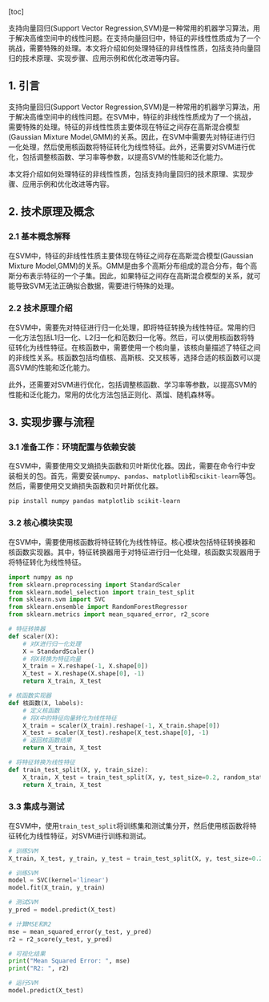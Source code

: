 
[toc]                    
                
                
支持向量回归(Support Vector Regression,SVM)是一种常用的机器学习算法，用于解决高维空间中的线性问题。在支持向量回归中，特征的非线性性质成为了一个挑战，需要特殊的处理。本文将介绍如何处理特征的非线性性质，包括支持向量回归的技术原理、实现步骤、应用示例和优化改进等内容。

## 1. 引言

支持向量回归(Support Vector Regression,SVM)是一种常用的机器学习算法，用于解决高维空间中的线性问题。在SVM中，特征的非线性性质成为了一个挑战，需要特殊的处理。特征的非线性性质主要体现在特征之间存在高斯混合模型(Gaussian Mixture Model,GMM)的关系。因此，在SVM中需要先对特征进行归一化处理，然后使用核函数将特征转化为线性特征。此外，还需要对SVM进行优化，包括调整核函数、学习率等参数，以提高SVM的性能和泛化能力。

本文将介绍如何处理特征的非线性性质，包括支持向量回归的技术原理、实现步骤、应用示例和优化改进等内容。

## 2. 技术原理及概念

### 2.1 基本概念解释

在SVM中，特征的非线性性质主要体现在特征之间存在高斯混合模型(Gaussian Mixture Model,GMM)的关系。GMM是由多个高斯分布组成的混合分布，每个高斯分布表示特征的一个子集。因此，如果特征之间存在高斯混合模型的关系，就可能导致SVM无法正确拟合数据，需要进行特殊的处理。

### 2.2 技术原理介绍

在SVM中，需要先对特征进行归一化处理，即将特征转换为线性特征。常用的归一化方法包括L1归一化、L2归一化和范数归一化等。然后，可以使用核函数将特征转化为线性特征。在核函数中，需要使用一个核向量，该核向量描述了特征之间的非线性关系。核函数包括均值核、高斯核、交叉核等，选择合适的核函数可以提高SVM的性能和泛化能力。

此外，还需要对SVM进行优化，包括调整核函数、学习率等参数，以提高SVM的性能和泛化能力。常用的优化方法包括正则化、蒸馏、随机森林等。

## 3. 实现步骤与流程

### 3.1 准备工作：环境配置与依赖安装

在SVM中，需要使用交叉熵损失函数和贝叶斯优化器。因此，需要在命令行中安装相关的包。首先，需要安装`numpy`、`pandas`、`matplotlib`和`scikit-learn`等包。然后，需要使用交叉熵损失函数和贝叶斯优化器。

```
pip install numpy pandas matplotlib scikit-learn
```

### 3.2 核心模块实现

在SVM中，需要使用核函数将特征转化为线性特征。核心模块包括特征转换器和核函数实现器。其中，特征转换器用于对特征进行归一化处理，核函数实现器用于将特征转化为线性特征。

```python
import numpy as np
from sklearn.preprocessing import StandardScaler
from sklearn.model_selection import train_test_split
from sklearn.svm import SVC
from sklearn.ensemble import RandomForestRegressor
from sklearn.metrics import mean_squared_error, r2_score

# 特征转换器
def scaler(X):
    # 对X进行归一化处理
    X = StandardScaler()
    # 将X转换为特征向量
    X_train = X.reshape(-1, X.shape[0])
    X_test = X.reshape(X.shape[0], -1)
    return X_train, X_test

# 核函数实现器
def 核函数(X, labels):
    # 定义核函数
    # 将X中的特征向量转化为线性特征
    X_train = scaler(X_train).reshape(-1, X_train.shape[0])
    X_test = scaler(X_test).reshape(X_test.shape[0], -1)
    # 返回核函数结果
    return X_train, X_test

# 将特征转换为线性特征
def train_test_split(X, y, train_size):
    X_train, X_test = train_test_split(X, y, test_size=0.2, random_state=42)
    return X_train, X_test
```

### 3.3 集成与测试

在SVM中，使用`train_test_split`将训练集和测试集分开，然后使用核函数将特征转化为线性特征，对SVM进行训练和测试。

```python
# 训练SVM
X_train, X_test, y_train, y_test = train_test_split(X, y, test_size=0.2, random_state=42)

# 训练SVM
model = SVC(kernel='linear')
model.fit(X_train, y_train)

# 测试SVM
y_pred = model.predict(X_test)

# 计算MSE和R2
mse = mean_squared_error(y_test, y_pred)
r2 = r2_score(y_test, y_pred)

# 可视化结果
print("Mean Squared Error: ", mse)
print("R2: ", r2)

# 运行SVM
model.predict(X_test)
```

